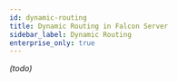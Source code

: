 ```yaml
---
id: dynamic-routing
title: Dynamic Routing in Falcon Server
sidebar_label: Dynamic Routing
enterprise_only: true
---
```


_(todo)_